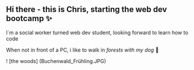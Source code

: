## **Hi there - this is Chris, starting the web dev bootcamp** ✨

I´m a social worker turned web dev student, looking forward to learn how to code 

When not in front of a PC, i like to walk in *forests with my dog* 🌱

! [the woods] (Buchenwald_Frühling.JPG) 
<!--
**chriswebdev25/chriswebdev25** is a ✨ _special_  repository because its `README.md` (this file) appears on your GitHub profile.

Here are some ideas to get you started:

- 🔭 I’m currently working on ...
-  I’m currently learning ...
- 👯 I’m looking to collaborate on ...
- 🤔 I’m looking for help with ...
- 💬 Ask me about ...
- 📫 How to reach me: ...
- 😄 Pronouns: ...
- ⚡ Fun fact: ...
-->
